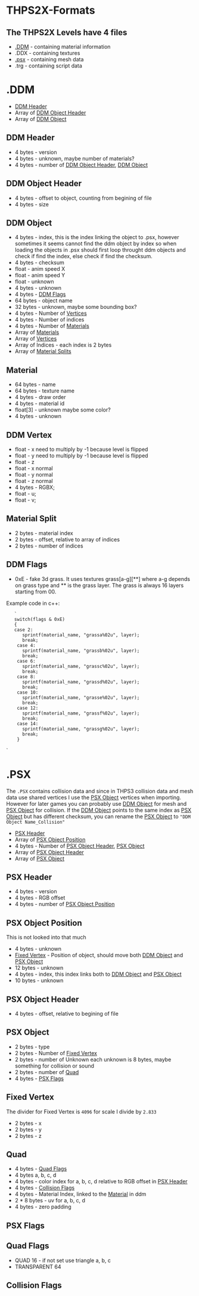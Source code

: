 # THPS2X-Formats

## The THPS2X Levels have 4 files
* [.DDM](#ddm) - containing material information
* .DDX - containing textures
* [.psx](#psx) - containing mesh data
* .trg - containing script data


# .DDM
* [DDM Header](#ddm-header)
* Array of [DDM Object Header](#ddm-object-header)
* Array of [DDM Object](#ddm-object)

## DDM Header

* 4 bytes - version
* 4 bytes - unknown, maybe number of materials?
* 4 bytes - number of [DDM Object Header](#ddm-object-header), [DDM Object](#ddm-object)

## DDM Object Header
* 4 bytes - offset to object, counting from begining of file
* 4 bytes - size



## DDM Object
* 4 bytes - index, this is the index linking the object to .psx, however sometimes it seems cannot find the ddm object by index so when loading the objects in .psx should first loop throught ddm objects and check if find the index, else check if find the checksum.
* 4 bytes - checksum
* float - anim speed X
* float - anim speed Y
* float - unknown
* 4 bytes - unknown
* 4 bytes - [DDM Flags](#ddm-flags)
* 64 bytes - object name
* 32 bytes - unknown, maybe some bounding box?
* 4 bytes - Number of [Vertices](#ddm-vertex)
* 4 bytes - Number of indices
* 4 bytes - Number of [Materials](#material)
* Array of [Materials](#material)
* Array of [Vertices](#ddm-vertex)
* Array of Indices - each index is 2 bytes
* Array of [Material Splits](#material-split)

## Material
* 64 bytes - name
* 64 bytes - texture name
* 4 bytes - draw order
* 4 bytes - material id
* float[3] - unknown maybe some color?
* 4 bytes - unknown

## DDM Vertex
* float - x need to multiply by -1 because level is flipped
* float - y need to multiply by -1 because level is flipped
* float - z
* float - x normal
* float - y normal
* float - z normal
* 4 bytes - RGBX;
* float - u;
* float - v;

## Material Split
* 2 bytes - material index
* 2 bytes - offset, relative to array of indices
* 2 bytes - number of indices

## DDM Flags
* 0xE - fake 3d grass. It uses textures grass[a-g][**] where a-g depends on grass type and ** is the grass layer.
The grass is always 16 layers starting from 00.

Example code in c++:

       `
       switch(flags & 0xE)
       {
       case 2:
          sprintf(material_name, "grassa%02u", layer);
          break;
        case 4:
          sprintf(material_name, "grassb%02u", layer);
          break;
        case 6:
          sprintf(material_name, "grassc%02u", layer);
          break;
        case 8:
          sprintf(material_name, "grassd%02u", layer);
          break;
        case 10:
          sprintf(material_name, "grasse%02u", layer);
          break;
        case 12:
          sprintf(material_name, "grassf%02u", layer);
          break;
        case 14:
          sprintf(material_name, "grassg%02u", layer);
          break;
        }
`
          







# .PSX
The `.PSX` contains collision data and since in THPS3 collision data and mesh data use shared vertices I use the [PSX Object](#psx-object) vertices when importing.
However for later games you can probably use [DDM Object](#ddm-object) for mesh and [PSX Object](#psx-object) for collision. If the [DDM Object](#ddm-object) points to the same index as [PSX Object](#psx-object) but has different checksum, you can rename the [PSX Object](#psx-object) to `"DDM Object Name_Collision"`
* [PSX Header](#psx-header)
* Array of [PSX Object Position](#psx-object-position)
* 4 bytes - Number of [PSX Object Header](#psx-object-header), [PSX Object](#psx-object)
* Array of [PSX Object Header](#psx-object-header)
* Array of [PSX Object](#psx-object)


## PSX Header
* 4 bytes - version
* 4 bytes - RGB offset
* 4 bytes - number of [PSX Object Position](#psx-object-position)

## PSX Object Position
This is not looked into that much
* 4 bytes - unknown
* [Fixed Vertex](#fixed-vertex) - Position of object, should move both [DDM Object](#ddm-object) and [PSX Object](#psx-object)
* 12 bytes - unknown
* 4 bytes - index, this index links both to [DDM Object](#ddm-object) and [PSX Object](#psx-object)
* 10 bytes - unknown

## PSX Object Header
* 4 bytes - offset, relative to begining of file

## PSX Object
* 2 bytes - type
* 2 bytes - Number of [Fixed Vertex](#fixed-vertex)
* 2 bytes - number of Unknown each unknown is 8 bytes, maybe something for collision or sound
* 2 bytes - number of [Quad](#quad)
* 4 bytes - [PSX Flags](#psx-flags)



## Fixed Vertex
The divider for Fixed Vertex is `4096` for scale I divide by `2.833`
* 2 bytes - x 
* 2 bytes - y
* 2 bytes - z


## Quad
* 4 bytes - [Quad Flags](#quad-flags)
* 4 bytes a, b, c, d
* 4 bytes - color index for a, b, c, d relative to RGB offset in [PSX Header](#psx-header)
* 4 bytes - [Collision Flags](#collision-flags)
* 4 bytes - Material Index, linked to the [Material](#material) in ddm
* 2 * 8 bytes - uv for a, b, c, d
* 4 bytes - zero padding

## PSX Flags

## Quad Flags
* QUAD 16 - if not set use triangle a, b, c
* TRANSPARENT 64
## Collision Flags

